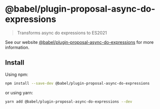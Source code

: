 # @babel/plugin-proposal-async-do-expressions

> Transforms async do expressions to ES2021

See our website [@babel/plugin-proposal-async-do-expressions](https://babeljs.io/docs/en/babel-plugin-proposal-async-do-expressions) for more information.

## Install

Using npm:

```sh
npm install --save-dev @babel/plugin-proposal-async-do-expressions
```

or using yarn:

```sh
yarn add @babel/plugin-proposal-async-do-expressions --dev
```
